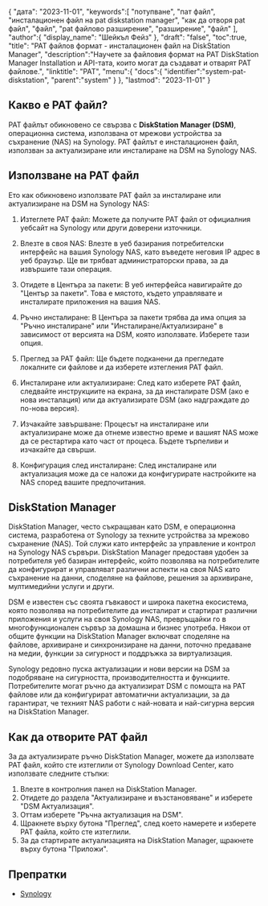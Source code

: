 {
"дата": "2023-11-01",
   "keywords":[
"потупване",
"пат файл",
"инсталационен файл на pat diskstation manager",
"как да отворя pat файл",
"файл",
"pat файлово разширение",
"разширение",
"файл"
],
   "author":{
"display_name": "Шейкъл Фейз"
},
"draft": "false",
"toc":true,
"title": "PAT файлов формат - инсталационен файл на DiskStation Manager",
   "description":"Научете за файловия формат на PAT DiskStation Manager Installation и API-тата, които могат да създават и отварят PAT файлове.",
"linktitle": "PAT",
   "menu":{
      "docs":{
         "identifier":"system-pat-diskstation",
         "parent":"system"
}
},
"lastmod": "2023-11-01"
}

## Какво е PAT файл?

PAT файлът обикновено се свързва с **DiskStation Manager (DSM)**, операционна система, използвана от мрежови устройства за съхранение (NAS) на Synology. PAT файлът е инсталационен файл, използван за актуализиране или инсталиране на DSM на Synology NAS.

## Използване на PAT файл

Ето как обикновено използвате PAT файл за инсталиране или актуализиране на DSM на Synology NAS:

1. Изтеглете PAT файл: Можете да получите PAT файл от официалния уебсайт на Synology или други доверени източници.
    







2. Влезте в своя NAS: Влезте в уеб базирания потребителски интерфейс на вашия Synology NAS, като въведете неговия IP адрес в уеб браузър. Ще ви трябват администраторски права, за да извършите тази операция.
    







3. Отидете в Центъра за пакети: В уеб интерфейса навигирайте до "Център за пакети". Това е мястото, където управлявате и инсталирате приложения на вашия NAS.
    







4. Ръчно инсталиране: В Центъра за пакети трябва да има опция за "Ръчно инсталиране" или "Инсталиране/Актуализиране" в зависимост от версията на DSM, която използвате. Изберете тази опция.
    







5. Преглед за PAT файл: Ще бъдете подканени да прегледате локалните си файлове и да изберете изтегления PAT файл.
    







6. Инсталиране или актуализиране: След като изберете PAT файл, следвайте инструкциите на екрана, за да инсталирате DSM (ако е нова инсталация) или да актуализирате DSM (ако надграждате до по-нова версия).
    







7. Изчакайте завършване: Процесът на инсталиране или актуализиране може да отнеме известно време и вашият NAS може да се рестартира като част от процеса. Бъдете търпеливи и изчакайте да свърши.
    







8. Конфигурация след инсталиране: След инсталиране или актуализация може да се наложи да конфигурирате настройките на NAS според вашите предпочитания.

## DiskStation Manager

DiskStation Manager, често съкращаван като DSM, е операционна система, разработена от Synology за техните устройства за мрежово съхранение (NAS). Той служи като интерфейс за управление и контрол на Synology NAS сървъри. DiskStation Manager предоставя удобен за потребителя уеб базиран интерфейс, който позволява на потребителите да конфигурират и управляват различни аспекти на своя NAS като съхранение на данни, споделяне на файлове, решения за архивиране, мултимедийни услуги и други.

DSM е известен със своята гъвкавост и широка пакетна екосистема, която позволява на потребителите да инсталират и стартират различни приложения и услуги на своя Synology NAS, превръщайки го в многофункционален сървър за домашна и бизнес употреба. Някои от общите функции на DiskStation Manager включват споделяне на файлове, архивиране и синхронизиране на данни, поточно предаване на медии, функции за сигурност и поддръжка за виртуализация.

Synology редовно пуска актуализации и нови версии на DSM за подобряване на сигурността, производителността и функциите. Потребителите могат ръчно да актуализират DSM с помощта на PAT файлове или да конфигурират автоматични актуализации, за да гарантират, че техният NAS работи с най-новата и най-сигурна версия на DiskStation Manager.

## Как да отворите PAT файл

За да актуализирате ръчно DiskStation Manager, можете да използвате PAT файл, който сте изтеглили от Synology Download Center, като използвате следните стъпки:

1. Влезте в контролния панел на DiskStation Manager.
2. Отидете до раздела "Актуализиране и възстановяване" и изберете "DSM Актуализация".
3. Оттам изберете "Ръчна актуализация на DSM".
4. Щракнете върху бутона "Преглед", след което намерете и изберете PAT файла, който сте изтеглили.
5. За да стартирате актуализацията на DiskStation Manager, щракнете върху бутона "Приложи".

## Препратки
* [Synology](https://en.wikipedia.org/wiki/Synology)
